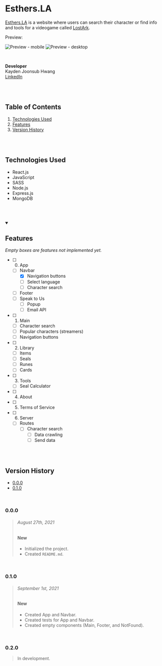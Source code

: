 # Esthers.LA

[Esthers.LA](https://Esthers.LA/) is a website where users can search their character or find info and tools for a videogame called [LostArk](https://playlostark.com/).

Preview:

![Preview - mobile](https://lh3.googleusercontent.com/TN4AD7Lfwk5Ncb0ddel5O9QrNt7MN8-U4hGYwprLbDhWMYlmH4I5wIbtKcGrEIe5Es6R-GzJWgY_LvEjhHsbkOfxKJbxg2Myq6YjQrCJMEt5sraN0o1QO8DCQpQUHjTO3kf7kkKyteLex_KdR_GT_8WYNabRCMI53TZwpAh3v6fKblZcjLvfXb-qamPiEVc3uX7ocD8Q6XI6EneJHrrWRGeMQq4vfC7D-RXykomy2-N58v5RiJsL4c0aGpOIBOi8NDLy_m-YGyysMOiuspEZTTRURLH28g-AvEGZtCTwDfszfeQXnoB5bOyVQp6Fr44wG5i_nAvs1aFukP6jd9lhcRD4o9H-xDDqLIDb6aIBXOvkC3HbjQjgRzojLe43HmLUy10My8Nt9LdJS2km-_8Pb4IKYblKfKjPmEKam5ZSrGzKW1OYAe9BZkk7Hv-jWqKqOVhCH6ZQmzFSvBXBuH7cwxTFq3bra9nxTTbuxYdjJnFeMSCEjm-UxWprN7Wq3sdlVnyH-7AoMohB1xt17IJfCEAC_VeP6LrOrk03sWEb_8ydJhzQdxTkCCeFky70PNjJAnQFLxUk1DjJlt-cp6ram7ZZMX_aqKYPDIxDxVNF-QH9lqJUR0ONSqUSU_-4c6QIUkimYolgQm5uaE6ThlvUTl06me0ZKE1kecFJBnjVRqaYwb8m5xsjlDT3OpizCX41IsjzZOyoPyk94Qbx4me0zXfU=w362-h740-no?authuser=0)
![Preview - desktop](https://lh3.googleusercontent.com/IgpZy917dEsT1pYbW2-LXrivKjpvWqcB5DCysbUi3yuxqPQ7d9pIlB3iqKI9-S-YEdXd8-thoTNGFsVoBypqUYe06SnRfNnIY840P_Uz8Pn39KgAC3fJ8DldSBZM8jUte_PJ2oAIrnkUhXnUF2WrpkzcToU415BYiRyIi6g6w89pOvfg2WCOgMs029MauK9oVSS-GAjo5FnyfynFBGBTQATAxwoq1FT4WHWAVql-KqTqoFnrEjvlkfzdr_oyRIIMnCTepsizfIKJEGhnTy1TrkMpumMP7vFqzItPa48M2Euk4HF8WEwPmnk5YJVwgUaARG_w42y1zoG2aoHyG9pZnFWPzlAXDhTIKXN6_1zd62gux3DkHqw7CLII7kYu9P5pBsTPU7lOZ07snT18uTZp9uEPFWCxxCxI7cj8VFIP_1WeOdlRA1CV6SG99lFsjZ-QGm4NI7CVF4OjCl1G4m5YslLGwC8Vcd5KMFEhFPLVamZ0sJB7n-UVBwzNcVvbhB0iZ44iqAuR7n-SkGerR9p0id6CepBAfCVR2jpnR0xudxfrhWdNy9H3_QfkWkitOaH4-NAb-AADpeCnUUNj7LTkRI-_r-ZZFLeVJk-E0VKnnwYBuAwga12rKjbasO-GudbWFhdYFxq-81LbHwMpmeKUIIbFUOTW5a9ruCchEgFhieIX0laayBOO5FeMG_iA9jI9M5uXnvi3-QcvQvs3v7JxiKiv=w1900-h995-no?authuser=0)

<br/>

**Developer** <br/>
Kayden Joonsub Hwang <br/>
[LinkedIn](https://www.linkedin.com/in/kayden-hwang-43639419b/)

<br/><br/>



## Table of Contents
1. [Technologies Used](#Technologies-Used)
2. [Features](#Features)
4. [Version History](#Version-History)

<br/><br/>



## Technologies Used
- React.js
- JavaScript
- SASS
- Node.js
- Express.js
- MongoDB

<br/><br/>


<details open>
<summary>
    <h2>Features</h2>
    <em>Empty boxes are features not implemented yet.</em>
</summary>

- [ ] 0. App
    - [ ] Navbar
        - [x] Navigation buttons
        - [ ] Select language
        - [ ] Character search
    - [ ] Footer
    - [ ] Speak to Us
        - [ ] Popup
        - [ ] Email API

- [ ] 1. Main
    - [ ] Character search
    - [ ] Popular characters (streamers)
    - [ ] Navigation buttons

- [ ] 2. Library
    - [ ] Items
    - [ ] Seals
    - [ ] Runes
    - [ ] Cards

- [ ] 3. Tools
    - [ ] Seal Calculator

- [ ] 4. About

- [ ] 5. Terms of Service

- [ ] 6. Server
    - [ ] Routes
        - [ ] Character search
            - [ ] Data crawling
            - [ ] Send data

</details>

<br/><br/>



## Version History

* [0.0.0](#000)
* [0.1.0](#010)

<br/>



### 0.0.0 

> ###### August 27th, 2021
> ####    New
> - Initialized the project.
> - Created `README.md`.

<br/>

### 0.1.0 
> ###### September 1st, 2021
> ####    New
> - Created App and Navbar.
> - Created tests for App and Navbar.
> - Created empty components (Main, Footer, and NotFound).

<br/>

### 0.2.0 
> In development.

<br/><br/>
